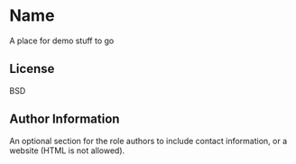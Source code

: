 Name
=========


A place for demo stuff to go

License
-------

BSD

Author Information
------------------

An optional section for the role authors to include contact information, or a website (HTML is not allowed).
